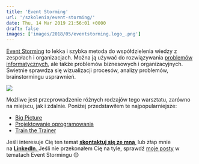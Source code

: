 ```yaml
---
title: 'Event Storming'
url: '/szkolenia/event-storming/'
date: Thu, 14 Mar 2019 21:56:01 +0000
draft: false
images: ['images/2018/05/eventstorming.logo_.png']
---
```


[Event Storming](https://en.wikipedia.org/wiki/Event_storming) to lekka i szybka metoda do współdzielenia wiedzy z zespołach i organizacjach. Można ją używać do rozwiązywania [problemów informatycznych](https://www.thoughtworks.com/radar/techniques/event-storming), ale także problemów biznesowych i organizacyjnych. Świetnie sprawdza się wizualizacji procesów, analizy problemów, brainstormingu usprawnień.

[![](/images/2019/09/event-storming-showcase.jpg)](/images/2019/09/event-storming-showcase.jpg)

Możliwe jest przeprowadzenie różnych rodzajów tego warsztatu, zarówno na miejscu, jak i zdalnie. Poniżej przedstawiłem te najpopularniejsze:

 *   [Big Picture](/szkolenia/event-storming-big-picture/)
 *   [Projektowanie oprogramowania](/szkolenia/event-storming-projektowanie-oprogramowania/)
 *   [Train the Trainer](/szkolenia/event-storming-train-the-trainer/)

Jeśli interesuje Cię ten temat **[skontaktuj się ze mną ](/kontakt)** lub złap mnie na [**LinkedIn**. ](https://www.linkedin.com/in/maziarka-radoslaw/)Jeśli nie przekonałem Cię na tyle, sprawdź [moje posty](/category/event-storming/) w tematach Event Stormingu 😊